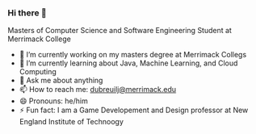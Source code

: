 ### Hi there 👋

Masters of Computer Science and Software Engineering Student at Merrimack College

- 🔭 I’m currently working on my masters degree at Merrimack Collegs
- 🌱 I’m currently learning about Java, Machine Learning, and Cloud Computing
- 💬 Ask me about anything
- 📫 How to reach me: dubreuilj@merrimack.edu
- 😄 Pronouns: he/him
- ⚡ Fun fact: I am a Game Developement and Design professor at New England Institute of Technoogy
